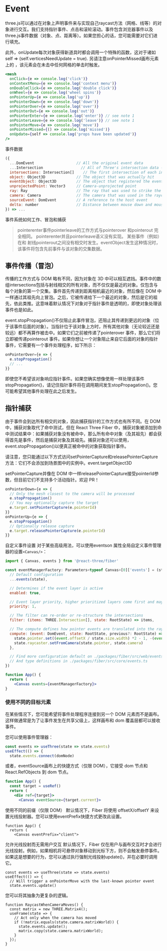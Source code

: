 # Event

three.js可以通过在对象上声明事件来与实现自己raycast方法（网格、线等）的对象进行交互。我们支持指针事件、点击和滚轮滚动。事件包含浏览器事件以及three.js事件数据（对象、点、距离等）。如果您担心的话，您可能需要对它们进行填充。

此外，onUpdate每次对象获得新道具时都会调用一个特殊的函数，这对于诸如self => (self.verticesNeedUpdate = true).
另请注意onPointerMissed画布元素上的 ，该元素会在未击中任何网格的单击时触发。

```jsx
<mesh
  onClick={e => console.log('click')}
  onContextMenu={e => console.log('context menu')}
  onDoubleClick={e => console.log('double click')}
  onWheel={e => console.log('wheel spins')}
  onPointerUp={e => console.log('up')}
  onPointerDown={e => console.log('down')}
  onPointerOver={e => console.log('over')}
  onPointerOut={e => console.log('out')}
  onPointerEnter={e => console.log('enter')} // see note 1
  onPointerLeave={e => console.log('leave')} // see note 1
  onPointerMove={e => console.log('move')}
  onPointerMissed={() => console.log('missed')}
  onUpdate={self => console.log('props have been updated')}
/>
```

事件数据

```jsx
({
  ...DomEvent                   // All the original event data
  ...Intersection                 // All of Three's intersection data - see note 2
  intersections: Intersection[]    // The first intersection of each intersected object
  object: Object3D              // The object that was actually hit
  eventObject: Object3D         // The object that registered the event
  unprojectedPoint: Vector3     // Camera-unprojected point
  ray: Ray                      // The ray that was used to strike the object
  camera: Camera                // The camera that was used in the raycaster
  sourceEvent: DomEvent         // A reference to the host event
  delta: number                 // Distance between mouse down and mouse up event in pixels
}) => ...
```

事件系统如何工作、冒泡和捕获

> pointerenter事件pointerleave的工作方式与pointerover 和pointerout 完全相同。 pointerenter并且pointerleave语义没有实现。
> 某些事件（例如）在和 射线pointerout之间没有相交时发生。eventObject发生这种情况时，该事件将包含先前事件与该对象的交集数据。

## 事件传播（冒泡）

传播的工作方式与 DOM 略有不同，因为对象在 3D 中可以相互遮挡。事件中的数组intersections包括与射线相交的所有对象，而不仅仅是最近的对象。仅包含与每个对象的第一个交集。事件首先传递到距离相机最近的对象，然后像在 DOM 中一样通过其祖先向上冒泡。之后，它被传递给下一个最近的对象，然后是它的祖先，依此类推。这意味着默认情况下对象对于指针事件是透明的，即使对象处理该事件也是如此。

event.stopPropagation()不仅阻止此事件冒泡，还阻止其传递到更远的对象（位于该事件后面的对象）。当指针位于该对象上方时，所有其他对象（无论较近还是较远）都不再算作被击中。如果它们之前被传递了pointerover 事件，那么它们将立即被传递pointerout 事件。如果你想让一个对象阻止来自它后面的对象的指针事件，它需要有一个事件处理程序，如下所示：

```jsx
onPointerOver={e => {
  e.stopPropagation()
  // ...
}}
```

即使您不希望该对象响应指针事件。如果您确实想像使用一样处理该事件stopPropagation()，请记住指针事件将在调用期间发生stopPropagation()。您可能希望其他事件处理在此之后发生。

## 指针捕获

由于事件会到达所有相交的对象，因此捕获指针的工作方式也有所不同。在 DOM 中，捕获对象取代了命中测试，但在 React Three Fiber 中，捕获对象被添加到命中测试结果中：如果捕获对象没有被命中，那么所有命中对象（及其祖先）都会获得首先是事件，然后是捕获对象及其祖先。捕获对象还可以使用，event.stopPropagation()以便真正被命中的对象获取指针事件。

请注意，您只能通过以下方式访问setPointerCapture和releasePointerCapture方法：它们不会添加到场景图中的实例中。event.targetObject3D

setPointerCapture并像在 DOM 中一样releasePointerCapture接受pointerId参数，但目前它们不支持多个活动指针。欢迎 PR！

```jsx
onPointerDown={e => {
  // Only the mesh closest to the camera will be processed
  e.stopPropagation()
  // You may optionally capture the target
  e.target.setPointerCapture(e.pointerId)
}}
onPointerUp={e => {
  e.stopPropagation()
  // Optionally release capture
  e.target.releasePointerCapture(e.pointerId)
}}
```

自定义事件设置
对于某些高级用法，可以使用eventson 属性全局自定义事件管理器的设置`<Canvas/>`：

```jsx
import { Canvas, events } from '@react-three/fiber'

const eventManagerFactory: Parameters<typeof Canvas>[0]['events'] = (state) => ({
  // Default configuration
  ...events(state),

  // Determines if the event layer is active
  enabled: true,

  // Event layer priority, higher prioritized layers come first and may stop(-propagate) lower layer
  priority: 1,

  // The filter can re-order or re-structure the intersections
  filter: (items: THREE.Intersection[], state: RootState) => items,

  // The compute defines how pointer events are translated into the raycaster and pointer vector2
  compute: (event: DomEvent, state: RootState, previous?: RootState) => {
    state.pointer.set((event.offsetX / state.size.width) *2 - 1, -(event.offsetY / state.size.height)* 2 + 1)
    state.raycaster.setFromCamera(state.pointer, state.camera)
  },

  // Find more configuration default on ./packages/fiber/src/web/events.ts
  // And type definitions in ./packages/fiber/src/core/events.ts
})

function App() {
  return (
    <Canvas events={eventManagerFactory}>
}
```

### 使用不同的目标元素

在某些情况下，您可能希望将事件处理程序连接到另一个 DOM 元素而不是画布。这样做通常是为了让事件发生在共享父级上，这样画布和 dom 覆盖层都可以接收事件。

您可以使用事件管理器：

```jsx
const events => useThree(state => state.events)
useEffect(() => {
  state.events.connect(domNode)
```

或者，eventSource画布上的快捷方式（仅限 DOM），它接受 dom 节点和 React.RefObjects 到 dom 节点。

```jsx
function App() {
  const target = useRef()
  return (
    <div ref={target}>
      <Canvas eventSource={target.current}>
```

使用不同的前缀（仅限 DOM）
默认情况下，Fiber 将使用 offsetX/offsetY 来设置光线投射器。您可以使用eventPrefix快捷方式更改此设置。

```tsx
function App() {
  return (
    <Canvas eventPrefix="client">
```

允许光线投射而无需用户交互
默认情况下，Fiber 仅在用户与画布交互时才会进行光线投射。例如，如果相机将可悬停对象移动到光标下方，则不会触发悬停事件。如果这是想要的行为，您可以通过执行强制光线投射update()，并在必要时调用它。

```tsx
const events => useThree(state => state.events)
useEffect(() => {
  // Will trigger a onPointerMove with the last-known pointer event
  state.events.update()
```

您可以将其抽象为更复杂的逻辑。

```tsx
function RaycastWhenCameraMoves() {
  const matrix = new THREE.Matrix4();
  useFrame(state => {
    // Act only when the camera has moved
    if (!matrix.equals(state.camera.matrixWorld)) {
      state.events.update();
      matrix.copy(state.camera.matrixWorld);
    }
  });
}
```
